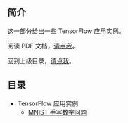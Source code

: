 ## 简介
这一部分给出一些 TensorFlow 应用实例。

阅读 PDF 文档，[请点我](../Doc/Manual.pdf)。

回到上级目录，[请点我](../)。

## 目录
- TensorFlow 应用实例
	- [MNIST 手写数字问题](./tensorflow_mnist.py)

